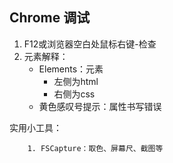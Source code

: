 ## Chrome 调试
1. F12或浏览器空白处鼠标右键-检查
2. 元素解释：
    - Elements：元素
        - 左侧为html
        - 右侧为css
    - 黄色感叹号提示：属性书写错误

实用小工具：

        1. FSCapture：取色、屏幕尺、截图等

